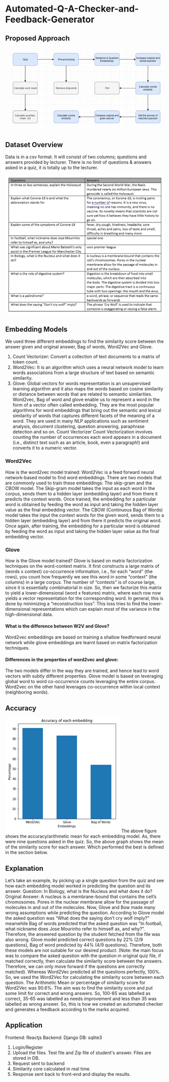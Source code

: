 # Automated-Q-A-Checker-and-Feedback-Generator
## Proposed Approach
![](images/Picture1.png)

## Dataset Overview
Data is in a csv format. It will consist of two columns; questions and answers provided by lecturer. There is no limit of questions & answers asked in a quiz, it is totally up to the lecturer. 

![](images/Picture2.PNG)

## Embedding Models
We used three different embeddings to find the similarity score between the answer given and original answer, Bag of words, Word2Vec and Glove.
1.	Count Vectorizer: Convert a collection of text documents to a matrix of token count.
2.	Word2Vec: It is an algorithm which uses a neural network model to learn words associations from a large structure of text based on semantic similarity.
3.	Glove: Global vectors for words representation is an unsupervised learning algorithm and it also maps the words based on cosine similarity or distance between words that are related to semantic similarities. 
Word2vec, Bag of word and glove enable us to represent a word in the form of a vector often called embedding. They are the most popular algorithms for word embeddings that bring out the semantic and lexical similarity of words that captures different facets of the meaning of a word. They are used in many NLP applications such as sentiment analysis, document clustering, question answering, paraphrase detection and so on. 
Count Vectorizer
Count Vectorization involves counting the number of occurrences each word appears in a document (i.e., distinct text such as an article, book, even a paragraph!) and converts it to a numeric vector.

### Word2Vec
How is the word2vec model trained:
Word2Vec is a feed forward neural network-based model to find word embeddings. There are two models that are commonly used to train these embeddings: The skip-gram and the CBOW model. 
The Skip-gram model takes the input as each word in the corpus, sends them to a hidden layer (embedding layer) and from there it predicts the context words. Once trained, the embedding for a particular word is obtained by feeding the word as input and taking the hidden layer value as the final embedding vector. 
The CBOW (Continuous Bag of Words) model takes the input the context words for the given word, sends them to a hidden layer (embedding layer) and from there it predicts the original word. Once again, after training, the embedding for a particular word is obtained by feeding the word as input and taking the hidden layer value as the final embedding vector. 

### Glove
How is the Glove model trained?
Glove is based on matrix factorization techniques on the word-context matrix. It first constructs a large matrix of (words x context) co-occurrence information, i.e., for each “word” (the rows), you count how frequently we see this word in some “context” (the columns) in a large corpus.  The number of “contexts” is of course large, since it is essentially combinatorial in size.
So, then we factorize this matrix to yield a lower-dimensional (word x features) matrix, where each row now yields a vector representation for the corresponding word. In general, this is done by minimizing a “reconstruction loss”. This loss tries to find the lower-dimensional representations which can explain most of the variance in the high-dimensional data.

#### What is the difference between W2V and Glove?
Word2vec embeddings are based on training a shallow feedforward neural network while glove embeddings are learnt based on matrix factorization techniques.

#### Differences in the properties of word2vec and glove:
The two models differ in the way they are trained, and hence lead to word vectors with subtly different properties. Glove model is based on leveraging global word to word co-occurrence counts leveraging the entire corpus. Word2vec on the other hand leverages co-occurrence within local context (neighboring words).

## Accuracy
![](images/Picture3.PNG)
The above figure shows the accuracy/arithmetic mean for each embedding model. As, there were nine questions asked in the quiz. So, the above graph shows the mean of the similarity score for each answer. Which performed the best is defined in the section below.

## Explanation
Let’s take an example, by picking up a single question from the quiz and see how each embedding model worked in predicting the question and its answer.
Question: In Biology, what is the Nucleus and what does it do?
Original Answer: A nucleus is a membrane-bound that contains the cell’s chromosomes. Pores in the nuclear membrane allow for the passage of molecules in and out of the molecules.
Now, Glove and Bow made many wrong assumptions while predicting the question. According to Glove model the asked question was “What does the saying don’t cry wolf imply?” meanwhile Bag of words predicted that the asked question was “In football, what nickname does Jose Mourinho refer to himself as, and why?”. Therefore, the answered question by the student fetched from the file was also wrong. Glove model predicted correct questions by 22% (2/9 questions), Bag of word predicted by 44% (4/9 questions). Therefore, both these models are not suitable for our desired product. (Note: the main focus was to compare the asked question with the question in original quiz file, if matched correctly, then calculate the similarity score between the answers. Therefore, we can only move forward if the questions are correctly matched). Whereas Word2Vec predicted all the questions perfectly, 100%. So, we used the Word2Vec for calculating the similarity score between each question. The Arithmetic Mean or percentage of similarity score for Word2Vec was 90.6%. The aim was to find the similarity score and put some limit for correct and wrong answers. So, 100-65 was labelled as correct, 35-65 was labelled as needs improvement and less than 35 was labelled as wrong answer. So, this is how we created an automated checker and generates a feedback according to the marks acquired. 

## Application 
Frontend: Reactjs
Backend: Django
DB: sqlite3
1. Login/Register
2. Upload the files. Test file and Zip file of student's answer. Files are stored in DB.
3. Request sent to backend
4. Similarity core calculated in real time.
5. Response sent back to front-end and display the results.
